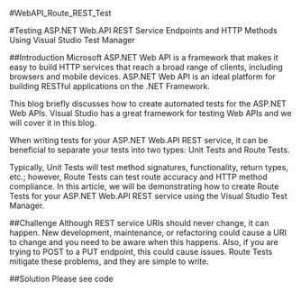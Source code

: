 #WebAPI_Route_REST_Test

#Testing ASP.NET Web.API REST Service Endpoints and HTTP Methods Using Visual Studio Test Manager 

##Introduction
Microsoft ASP.NET Web API is a framework that makes it easy to build HTTP services that reach a broad range of clients, including browsers and mobile devices. ASP.NET Web API is an ideal platform for building RESTful applications on the .NET Framework. 

This blog briefly discusses how to create automated tests for the ASP.NET Web APIs. Visual Studio has a great framework for testing Web APIs and we will cover it in this blog.

When writing tests for your ASP.NET Web.API REST service, it can be beneficial to separate your tests into two types: Unit Tests and Route Tests. 

Typically, Unit Tests will test method signatures, functionality, return types, etc.; however, Route Tests can test route accuracy and HTTP method compliance.  In this article, we will be demonstrating how to create Route Tests for your ASP.NET Web.API REST service using the Visual Studio Test Manager.

##Challenge
Although REST service URIs should never change, it can happen.  New development, maintenance, or refactoring could cause a URI to change and you need to be aware when this happens.  Also, if you are trying to POST to a PUT endpoint, this could cause issues.  Route Tests mitigate these problems, and they are simple to write.

##Solution
Please see code
